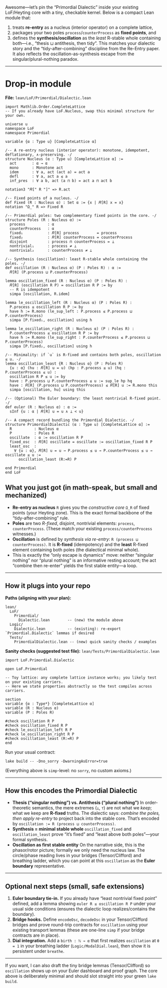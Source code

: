 Awesome—let’s pin the “Primordial Dialectic” inside your existing LoF/Heyting core with a tiny, checkable kernel. Below is a compact Lean module that:

1. treats **re-entry** as a nucleus (interior operator) on a complete lattice,
2. packages your two poles `process`/`counterProcess` as **fixed points**, and
3. defines the **synthesis/oscillation** as the *least* R-stable whole containing both—i.e., “thesis ⊔ antithesis, then tidy”.
   This matches your dialectic story and the “tidy-after-combining” discipline from the Re-Entry paper.   It also reflects the oscillation-as-synthesis escape from the singular/plural-nothing paradox. 

---

# Drop-in module

**File:** `lean/LoF/Primordial/Dialectic.lean`

```lean
import Mathlib.Order.CompleteLattice
-- If you already have LoF.Nucleus, swap this minimal structure for your own.

universe u
namespace LoF
namespace Primordial

variable {α : Type u} [CompleteLattice α]

/-- A re-entry nucleus (interior operator): monotone, idempotent, deflationary, ∧-preserving. -/
structure Nucleus (α : Type u) [CompleteLattice α] :=
  act       : α → α
  mono      : Monotone act
  idem      : ∀ a, act (act a) = act a
  defl      : ∀ a, act a ≤ a
  inf_pres  : ∀ a b, act (a ⊓ b) = act a ⊓ act b

notation3 "𝑅[" R "]" => R.act

/-- Fixed points of a nucleus. -/
def Fixed (R : Nucleus α) : Set α := {x | 𝑅[R] x = x}
notation "Ω_" R => Fixed R

/-- Primordial poles: two complementary fixed points in the core. -/
structure Poles (R : Nucleus α) :=
  process          : α
  counterProcess   : α
  fixed₁           : 𝑅[R] process        = process
  fixed₂           : 𝑅[R] counterProcess = counterProcess
  disjoint         : process ⊓ counterProcess = ⊥
  nontrivial₁      : process ≠ ⊥
  nontrivial₂      : counterProcess ≠ ⊥

/-- Synthesis (oscillation): least R-stable whole containing the poles. -/
def oscillation (R : Nucleus α) (P : Poles R) : α :=
  𝑅[R] (P.process ⊔ P.counterProcess)

lemma oscillation_fixed (R : Nucleus α) (P : Poles R) :
  𝑅[R] (oscillation R P) = oscillation R P := by
  -- R is idempotent
  simpa [oscillation, R.idem]

lemma le_oscillation_left (R : Nucleus α) (P : Poles R) :
  P.process ≤ oscillation R P := by
  have h := R.mono (le_sup_left : P.process ≤ P.process ⊔ P.counterProcess)
  simpa [P.fixed₁, oscillation] using h

lemma le_oscillation_right (R : Nucleus α) (P : Poles R) :
  P.counterProcess ≤ oscillation R P := by
  have h := R.mono (le_sup_right : P.counterProcess ≤ P.process ⊔ P.counterProcess)
  simpa [P.fixed₂, oscillation] using h

/-- Minimality: if `u` is R-fixed and contains both poles, oscillation ≤ u. -/
lemma oscillation_least {R : Nucleus α} (P : Poles R)
  {u : α} (hu : 𝑅[R] u = u) (hp : P.process ≤ u) (hq : P.counterProcess ≤ u) :
  oscillation R P ≤ u := by
  have : P.process ⊔ P.counterProcess ≤ u := sup_le hp hq
  have : 𝑅[R] (P.process ⊔ P.counterProcess) ≤ 𝑅[R] u := R.mono this
  simpa [oscillation, hu] using this

/-- (Optional) The Euler boundary: the least nontrivial R-fixed point. -/
def euler (R : Nucleus α) : α :=
  sInf {u : α | 𝑅[R] u = u ∧ ⊥ < u}

/-- A compact record bundling the Primordial Dialectic. -/
structure PrimordialDialectic (α : Type u) [CompleteLattice α] :=
  R          : Nucleus α
  P          : Poles R
  oscillate  : α := oscillation R P
  fixed_osc  : 𝑅[R] oscillate = oscillate := oscillation_fixed R P
  least_osc  :
    ∀ {u : α}, 𝑅[R] u = u → P.process ≤ u → P.counterProcess ≤ u → oscillate ≤ u :=
      oscillation_least (R:=R) P

end Primordial
end LoF
```

## What you just got (in math-speak, but small and mechanized)

* **Re-entry as nucleus** `R` gives you the *constructive core* `Ω_R` of fixed points (your Heyting zone). This is the exact formal backbone of the “tidy-after-combining” rule. 
* **Poles** are two *R-fixed*, disjoint, nontrivial elements: `process`, `counterProcess`. (These match your existing `process/counterProcess` witnesses.) 
* **Oscillation** is defined by *synthesis via re-entry*: `R (process ⊔ counterProcess)`. It is **R-fixed** (idempotency) and the **least** R-fixed element containing both poles (the dialectical minimal whole). 
* This is exactly the “only escape is dynamics” move: neither “singular nothing” nor “plural nothing” is an informative resting account; the act “combine then re-enter” yields the first stable entity—a loop. 

---

## How it plugs into your repo

**Paths (aligning with your plan):** 

```
lean/
  LoF/
    Primordial/
      Dialectic.lean        -- (new) the module above
  Logic/
    Dialectic.lean          -- (existing): re-export `Primordial.Dialectic` lemmas if desired
  Tests/
    PrimordialDialectic.lean -- (new) quick sanity checks / examples
```

**Sanity checks (suggested test file):** `lean/Tests/PrimordialDialectic.lean`

```lean
import LoF.Primordial.Dialectic

open LoF.Primordial

-- Toy lattice: any complete lattice instance works; you likely test on your existing carriers.
-- Here we state properties abstractly so the test compiles across carriers.

section
variable {α : Type*} [CompleteLattice α]
variable (R : Nucleus α)
variable (P : Poles R)

#check oscillation R P
#check oscillation_fixed R P
#check le_oscillation_left R P
#check le_oscillation_right R P
#check oscillation_least (R:=R) P
end
```

Run your usual contract:

```
lake build -- -Dno_sorry -DwarningAsError=true
```

(Everything above is `simp`-level: no `sorry`, no custom axioms.)

---

## How this encodes the **Primordial Dialectic**

* **Thesis (“singular nothing”) vs. Antithesis (“plural nothing”)**
  In order-theoretic semantics, the mere extremes (`⊥`, `⊤`) are not what we *keep*; what we keep are **R-fixed** truths. The dialectic says: *combine the poles, then apply re-entry* to project back into the stable core. That’s encoded by `oscillation := R (process ⊔ counterProcess)`. 
* **Synthesis = minimal stable whole**
  `oscillation_fixed` and `oscillation_least` prove “it’s fixed” and “least above both poles”—your formal synthesis. 
* **Oscillation as first stable entity**
  On the narrative side, this is the phasor/rotor picture; formally we only need the nucleus law. The circle/phase reading lives in your bridges (Tensor/Clifford) and breathing ladder, which you can point at this `oscillation` as the **Euler boundary** representative. 

---

## Optional next steps (small, safe extensions)

1. **Euler boundary tie-in.** If you already have “least nontrivial fixed point” defined, add a lemma showing `euler R ≤ oscillation R P` under your usual side conditions (ensures the dialectic loop realizes/contains the boundary). 
2. **Bridge hooks.** Define `encodeOsc`, `decodeOsc` in your Tensor/Clifford bridges and prove round-trip contracts for `oscillation` using your existing transport lemmas (these are one-line `simp` if your bridge contracts are in place). 
3. **Dial integration.** Add a `birth : ℕ → α` that first realizes `oscillation` at `θ = 1` in your breathing ladder (`Logic/ModalDial.lean`), then show it is persistent under `breathe`. 

---

If you want, I can also draft the tiny bridge lemmas (Tensor/Clifford) so `oscillation` shows up on your Euler dashboard and proof graph. The core above is deliberately minimal and should slot straight into your green `lake build`.
